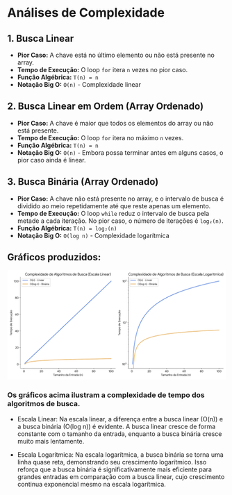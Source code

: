 # Análises de Complexidade

## 1. Busca Linear

- **Pior Caso:** A chave está no último elemento ou não está presente no array.
- **Tempo de Execução:** O loop `for` itera `n` vezes no pior caso.
- **Função Algébrica:** `T(n) = n`
- **Notação Big O:** `O(n)` - Complexidade linear

## 2. Busca Linear em Ordem (Array Ordenado)

- **Pior Caso:** A chave é maior que todos os elementos do array ou não está presente.
- **Tempo de Execução:** O loop `for` itera no máximo `n` vezes.
- **Função Algébrica:** `T(n) = n`
- **Notação Big O:** `O(n)` - Embora possa terminar antes em alguns casos, o pior caso ainda é linear.

## 3. Busca Binária (Array Ordenado)

- **Pior Caso:** A chave não está presente no array, e o intervalo de busca é dividido ao meio repetidamente até que reste apenas um elemento.
- **Tempo de Execução:** O loop `while` reduz o intervalo de busca pela metade a cada iteração. No pior caso, o número de iterações é `log₂(n)`.
- **Função Algébrica:** `T(n) = log₂(n)`
- **Notação Big O:** `O(log n)` - Complexidade logarítmica

## Gráficos produzidos:

![Gráfico de complexidade de algoritmos de busca](graficosBigO.png)

### Os gráficos acima ilustram a complexidade de tempo dos algoritmos de busca.

- Escala Linear: Na escala linear, a diferença entre a busca linear (O(n)) e a busca binária (O(log n)) é evidente. A busca linear cresce de forma constante com o tamanho da entrada, enquanto a busca binária cresce muito mais lentamente.

- Escala Logarítmica: Na escala logarítmica, a busca binária se torna uma linha quase reta, demonstrando seu crescimento logarítmico. Isso reforça que a busca binária é significativamente mais eficiente para grandes entradas em comparação com a busca linear, cujo crescimento continua exponencial mesmo na escala logarítmica.